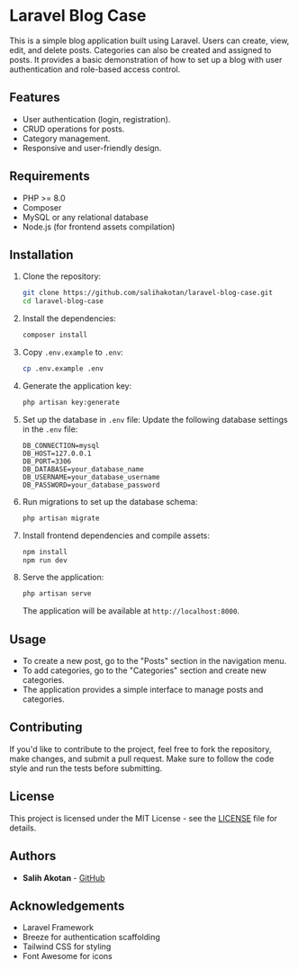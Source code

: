 
# Laravel Blog Case

This is a simple blog application built using Laravel. Users can create, view, edit, and delete posts. Categories can also be created and assigned to posts. It provides a basic demonstration of how to set up a blog with user authentication and role-based access control.

## Features
- User authentication (login, registration).
- CRUD operations for posts.
- Category management.
- Responsive and user-friendly design.

## Requirements
- PHP >= 8.0
- Composer
- MySQL or any relational database
- Node.js (for frontend assets compilation)

## Installation

1. Clone the repository:

   ```bash
   git clone https://github.com/salihakotan/laravel-blog-case.git
   cd laravel-blog-case
   ```

2. Install the dependencies:

   ```bash
   composer install
   ```

3. Copy `.env.example` to `.env`:

   ```bash
   cp .env.example .env
   ```

4. Generate the application key:

   ```bash
   php artisan key:generate
   ```

5. Set up the database in `.env` file:
   Update the following database settings in the `.env` file:

   ```
   DB_CONNECTION=mysql
   DB_HOST=127.0.0.1
   DB_PORT=3306
   DB_DATABASE=your_database_name
   DB_USERNAME=your_database_username
   DB_PASSWORD=your_database_password
   ```

6. Run migrations to set up the database schema:

   ```bash
   php artisan migrate
   ```

7. Install frontend dependencies and compile assets:

   ```bash
   npm install
   npm run dev
   ```

8. Serve the application:

   ```bash
   php artisan serve
   ```

   The application will be available at `http://localhost:8000`.

## Usage

- To create a new post, go to the "Posts" section in the navigation menu.
- To add categories, go to the "Categories" section and create new categories.
- The application provides a simple interface to manage posts and categories.

## Contributing

If you'd like to contribute to the project, feel free to fork the repository, make changes, and submit a pull request. Make sure to follow the code style and run the tests before submitting.

## License

This project is licensed under the MIT License - see the [LICENSE](LICENSE) file for details.

## Authors

- **Salih Akotan** - [GitHub](https://github.com/salihakotan)

## Acknowledgements

- Laravel Framework
- Breeze for authentication scaffolding
- Tailwind CSS for styling
- Font Awesome for icons

